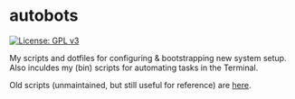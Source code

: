 # autobots
[![License: GPL v3](https://upload.wikimedia.org/wikipedia/commons/8/86/GPL_v3_Blue_Badge.svg)](https://www.gnu.org/licenses/gpl-3.0.en.html)

My scripts and dotfiles for configuring & bootstrapping new system setup.  Also inculdes my (bin) scripts for automating tasks in the Terminal.

Old scripts (unmaintained, but still useful for reference) are [here](https://github.com/fastily/autobots/tree/junkyard).